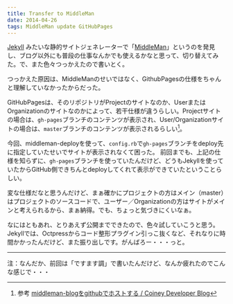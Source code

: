 ```yaml
---
title: Transfer to MiddleMan
date: 2014-04-26
tags: MiddleMan update GitHubPages
---
```


[Jekyll](http://jekyllrb.com/) みたいな静的サイトジェネレーターで「[MiddleMan](http://middlemanapp.com/)」というのを発見し、ブログ以外にも普段の仕事なんかでも使えるかなと思って、切り替えてみた。で、また色々つっかえたので書いとく。

つっかえた原因は、MiddleManのせいではなく、GithubPagesの仕様をちゃんと理解していなかったからだった。

GitHubPagesは、そのリポジトリがProjectのサイトなのか、UserまたはOrganizationのサイトなのかによって、若干仕様が違うらしい。Projectサイトの場合は、`gh-pages`ブランチのコンテンツが表示され、User/Organizationサイトの場合は、`master`ブランチのコンテンツが表示されるらしい[^1]。

[^1]: 参考 [middleman-blogをgithubでホストする / Coiney Developer Blog](http://blog.coiney.com/2013/06/21/host-middleman-blog-on-github/)

今回、middleman-deployを使って、`config.rb`で`gh-pages`ブランチをdeploy先に指定していたせいでサイトが表示されなくて困った。
前回までも、上記の仕様を知らずに、`gh-pages`ブランチを使っていたんだけど、どうもJekyllを使っていたからGitHub側できちんとdeployしてくれて表示ができていたということらしい。

変な仕様だなと思うんだけど、まぁ確かにプロジェクトの方はメイン（master）はプロジェクトのソースコードで、ユーザー／Organizationの方はサイトがメインと考えられるから、まぁ納得。でも、ちょっと気づきにくいなぁ。

なにはともあれ、とりあえず公開までできたので、色々試していこうと思う。Jekyllでは、Octpressからコード整形プラグイン引っこ抜くなど、それなりに時間かかったんだけど、また振り出しです。がんばろー・・・っと。

---

注：なんだか、前回は「ですます調」で書いたんだけど、なんか疲れたのでこんな感じで・・・